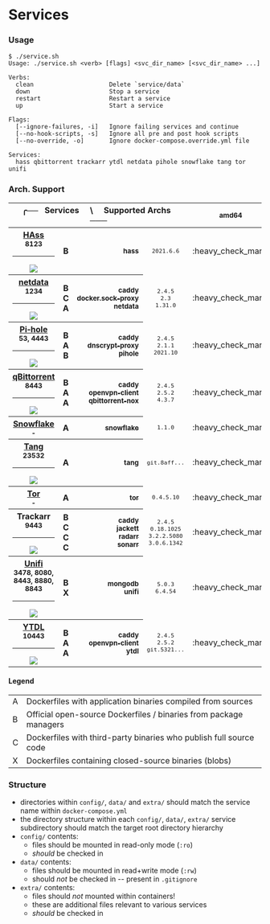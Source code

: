 # Services

### Usage

```console
$ ./service.sh 
Usage: ./service.sh <verb> [flags] <svc_dir_name> [<svc_dir_name> ...]

Verbs:
  clean                     Delete `service/data`
  down                      Stop a service
  restart                   Restart a service
  up                        Start a service

Flags:
  [--ignore-failures, -i]   Ignore failing services and continue
  [--no-hook-scripts, -s]   Ignore all pre and post hook scripts
  [--no-override, -o]       Ignore docker-compose.override.yml file

Services:
  hass qbittorrent trackarr ytdl netdata pihole snowflake tang tor unifi
```

### Arch. Support

<table>
  <thead>
    <tr>
      <th colspan='4' align='center'>╭── &nbsp; Services &nbsp; &nbsp; \ &nbsp; &nbsp; Supported Archs &nbsp; ─── </th>
      <th align='center'><sub>amd64</sub></th>
      <th align='center'><sub>386</sub></th>
      <th align='center'><sub>arm/v6</sub></th>
      <th align='center'><sub>arm/v7</sub></th>
      <th align='center'><sub>arm64</sub></th>
      <th align='center'><sub>ppc64le</sub></th>
    </tr>
  </thead>
  <tbody>
    <tr>
      <th>
        <a href='https://www.home-assistant.io/hassio/'>HAss</a>
        <br>
        <sub>8123</sub>
        <hr>
        <a href='https://github.com/padhi-homelab/services/actions?query=workflow%3A%22Docker+Compose+Test+%28HAss%29%22'><img src='https://img.shields.io/github/workflow/status/padhi-homelab/services/Docker%20Compose%20Test%20(HAss)?logo=github&logoWidth=24&style=flat-square&label=tests'></img></a>
      </th>
      <th>
        B
      </th>
      <th align='right'>
        <a href='https://hub.docker.com/r/homeassistant/home-assistant/'>
          <sub>hass</sub>
        </a>
      </th>
      <td align='center'>
        <code><sub>2021.6.6</sub></code>
      </td>
      <td align='center'>
        :heavy_check_mark:
      </td>
      <td align='center'>
        :heavy_check_mark:
      </td>
      <td align='center'>
        :heavy_check_mark:
      </td>
      <td align='center'>
        :heavy_check_mark:
      </td>
      <td align='center'>
        :heavy_check_mark:
      </td>
      <td align='center'>
        :heavy_multiplication_x:
      </td>
    </tr>
    <tr>
      <th>
        <a href='https://www.netdata.cloud'>netdata</a>
        <br>
        <sub>1234</sub>
        <hr>
        <a href='https://github.com/padhi-homelab/services/actions?query=workflow%3A%22Docker+Compose+Test+%28netdata%29%22'><img src='https://img.shields.io/github/workflow/status/padhi-homelab/services/Docker%20Compose%20Test%20(netdata)?logo=github&logoWidth=24&style=flat-square&label=tests'></img></a>
      </th>
      <th>
        B <br> C <br> A
      </th>
      <th align='right'>
        <a href='https://hub.docker.com/_/caddy'>
          <sub>caddy</sub>
        </a>
        <br>
        <a href='https://hub.docker.com/r/padhihomelab/docker.sock-proxy'>
          <sub>docker.sock&#8209;proxy</sub>
        </a>
        <br>
        <a href='https://hub.docker.com/r/padhihomelab/netdata'>
          <sub>netdata</sub>
        </a>
      </th>
      <td align='center'>
        <code><sub>2.4.5</sub></code>
        <br>
        <code><sub>2.3</sub></code>
        <br>
        <code><sub>1.31.0</sub></code>
      </td>
      <td align='center'>
        :heavy_check_mark:
      </td>
      <td align='center'>
        :heavy_multiplication_x:
        <br>
        :heavy_check_mark:
        <br>
        :heavy_check_mark:
      </td>
      <td align='center'>
        :heavy_check_mark:
      </td>
      <td align='center'>
        :heavy_check_mark:
      </td>
      <td align='center'>
        :heavy_check_mark:
      </td>
      <td align='center'>
        :heavy_check_mark:
      </td>
    </tr>
    <tr>
      <th>
        <a href='https://pi-hole.net'>Pi&#8209;hole</a>
        <br>
        <sub>53, 4443</sub>
        <hr>
        <a href='https://github.com/padhi-homelab/services/actions?query=workflow%3A%22Docker+Compose+Test+%28PiHole%29%22'><img src='https://img.shields.io/github/workflow/status/padhi-homelab/services/Docker%20Compose%20Test%20(PiHole)?logo=github&logoWidth=24&style=flat-square&label=tests'></img></a>
      </th>
      <th>
        B <br> A <br> B
      </th>
      <th align='right'>
        <a href='https://hub.docker.com/_/caddy'>
          <sub>caddy</sub>
        </a>
        <br>
        <a href='https://hub.docker.com/repository/docker/padhihomelab/dnscrypt-proxy'>
          <sub>dnscrypt&#8209;proxy</sub>
        </a>
        <br>
        <a href='https://hub.docker.com/r/pihole/pihole'>
          <sub>pihole</sub>
        </a>
      </th>
      <td align='center'>
        <code><sub>2.4.5</sub></code>
        <br>
        <code><sub>2.1.1</sub></code>
        <br>
        <code><sub>2021.10</sub></code>
      </td>
      <td align='center'>
        :heavy_check_mark:
      </td>
      <td align='center'>
        :heavy_multiplication_x:
        <br>
        :heavy_check_mark:
        <br>
        :heavy_check_mark:
      </td>
      <td align='center'>
        :heavy_check_mark:
      </td>
      <td align='center'>
        :heavy_check_mark:
      </td>
      <td align='center'>
        :heavy_check_mark:
      </td>
      <td align='center'>
        :heavy_multiplication_x:
        <br>
        :heavy_check_mark:
        <br>
        :heavy_check_mark:
      </td>
    </tr>
    <tr>
      <th>
        <a href='https://www.qbittorrent.org/'>qBittorrent</a>
        <br>
        <sub>8443</sub>
        <hr>
        <a href='https://github.com/padhi-homelab/services/actions?query=workflow%3A%22Docker+Compose+Test+%28qBittorrent%29%22'><img src='https://img.shields.io/github/workflow/status/padhi-homelab/services/Docker%20Compose%20Test%20(qBittorrent)?logo=github&logoWidth=24&style=flat-square&label=tests'></img></a>
      </th>
      <th>
        B <br> A <br> A
      </th>
      <th align='right'>
        <a href='https://hub.docker.com/_/caddy'>
          <sub>caddy</sub>
        </a>
        <br>
        <a href='https://hub.docker.com/r/padhihomelab/openvpn-client/'>
          <sub>openvpn&#8209;client</sub>
        </a>
        <br>
        <a href='https://hub.docker.com/r/padhihomelab/qbittorrent-nox/'>
          <sub>qbittorrent&#8209;nox</sub>
        </a>
      </th>
      <td align='center'>
        <code><sub>2.4.5</sub></code>
        <br>
        <code><sub>2.5.2</sub></code>
        <br>
        <code><sub>4.3.7</sub></code>
      </td>
      <td align='center'>
        :heavy_check_mark:
      </td>
      <td align='center'>
        :heavy_multiplication_x:
        <br>
        :heavy_check_mark:
        <br>
        :heavy_check_mark:
      </td>
      <td align='center'>
        :heavy_check_mark:
      </td>
      <td align='center'>
        :heavy_check_mark:
      </td>
      <td align='center'>
        :heavy_check_mark:
      </td>
      <td align='center'>
        :heavy_check_mark:
        <br>
        :heavy_check_mark:
        <br>
        :heavy_multiplication_x:
      </td>
    </tr>
    <tr>
      <th>
        <a href='https://snowflake.torproject.org'>Snowflake</a>
        <br>
        <sub>-</sub>
        <!--<hr>
        <a href='https://github.com/padhi-homelab/services/actions?query=workflow%3A%22Docker+Compose+Test+%28Snowflake%29%22'><img src='https://img.shields.io/github/workflow/status/padhi-homelab/services/Docker%20Compose%20Test%20(Snowflake)?logo=github&logoWidth=24&style=flat-square&label=tests'></img></a>-->
      </th>
      <th>
        A
      </th>
      <th align='right'>
        <a href='https://hub.docker.com/r/padhihomelab/snowflake/'>
          <sub>snowflake</sub>
        </a>
      </th>
      <td align='center'>
        <code><sub>1.1.0</sub></code>
      </td>
      <td align='center'>
        :heavy_check_mark:
      </td>
      <td align='center'>
        :heavy_check_mark:
      </td>
      <td align='center'>
        :heavy_check_mark:
      </td>
      <td align='center'>
        :heavy_check_mark:
      </td>
      <td align='center'>
        :heavy_check_mark:
      </td>
      <td align='center'>
        :heavy_multiplication_x:
      </td>
    </tr>
    <tr>
      <th>
        <a href='https://github.com/latchset/tang'>Tang</a>
        <br>
        <sub>23532</sub>
        <hr>
        <a href='https://github.com/padhi-homelab/services/actions?query=workflow%3A%22Docker+Compose+Test+%28Tang%29%22'><img src='https://img.shields.io/github/workflow/status/padhi-homelab/services/Docker%20Compose%20Test%20(Tang)?logo=github&logoWidth=24&style=flat-square&label=tests'></img></a>
      </th>
      <th>
        A
      </th>
      <th align='right'>
        <a href='https://hub.docker.com/r/padhihomelab/tang/'>
          <sub>tang</sub>
        </a>
      </th>
      <td align='center'>
        <code><sub>git.8aff...</sub></code>
      </td>
      <td align='center'>
        :heavy_check_mark:
      </td>
      <td align='center'>
        :heavy_check_mark:
      </td>
      <td align='center'>
        :heavy_check_mark:
      </td>
      <td align='center'>
        :heavy_check_mark:
      </td>
      <td align='center'>
        :heavy_check_mark:
      </td>
      <td align='center'>
        :heavy_check_mark:
      </td>
    </tr>
    <tr>
      <th>
        <a href='https://www.torproject.org'>Tor</a>
        <br>
        <sub>-</sub>
        <!--<hr>
        <a href='https://github.com/padhi-homelab/services/actions?query=workflow%3A%22Docker+Compose+Test+%28Tor%29%22'><img src='https://img.shields.io/github/workflow/status/padhi-homelab/services/Docker%20Compose%20Test%20(Tor)?logo=github&logoWidth=24&style=flat-square&label=tests'></img></a>-->
      </th>
      <th>
        A
      </th>
      <th align='right'>
        <a href='https://hub.docker.com/r/padhihomelab/tor/'>
          <sub>tor</sub>
        </a>
      </th>
      <td align='center'>
        <code><sub>0.4.5.10</sub></code>
      </td>
      <td align='center'>
        :heavy_check_mark:
      </td>
      <td align='center'>
        :heavy_check_mark:
      </td>
      <td align='center'>
        :heavy_check_mark:
      </td>
      <td align='center'>
        :heavy_check_mark:
      </td>
      <td align='center'>
        :heavy_check_mark:
      </td>
      <td align='center'>
        :heavy_check_mark:
      </td>
    </tr>
    <tr>
      <th>
        Trackarr
        <br>
        <sub>9443</sub>
        <hr>
        <a href='https://github.com/padhi-homelab/services/actions?query=workflow%3A%22Docker+Compose+Test+%28Trackarr%29%22'><img src='https://img.shields.io/github/workflow/status/padhi-homelab/services/Docker%20Compose%20Test%20(Trackarr)?logo=github&logoWidth=24&style=flat-square&label=tests'></img></a>
      </th>
      <th>
        B <br> C <br> C <br> C
      </th>
      <th align='right'>
        <a href='https://hub.docker.com/_/caddy'>
          <sub>caddy</sub>
        </a>
        <br>
        <a href='https://hub.docker.com/r/padhihomelab/jackett/'>
          <sub>jackett</sub>
        </a>
        <br>
        <a href='https://hub.docker.com/r/padhihomelab/radarr/'>
          <sub>radarr</sub>
        </a>
        <br>
        <a href='https://hub.docker.com/r/padhihomelab/sonarr/'>
          <sub>sonarr</sub>
        </a>
      </th>
      <td align='center'>
        <code><sub>2.4.5</sub></code>
        <br>
        <code><sub>0.18.1025</sub></code>
        <br>
        <code><sub>3.2.2.5080</sub></code>
        <br>
        <code><sub>3.0.6.1342</sub></code>
      </td>
      <td align='center'>
        :heavy_check_mark:
      </td>
      <td align='center'>
        :heavy_multiplication_x:
        <br>
        :heavy_check_mark:
        <br>
        :heavy_multiplication_x:
        <br>
        :heavy_check_mark:
      </td>
      <td align='center'>
        :heavy_check_mark:
        <br>
        :heavy_check_mark:
        <br>
        :heavy_multiplication_x:
        <br>
        :heavy_check_mark:
      </td>
      <td align='center'>
        :heavy_check_mark:
        <br>
        :heavy_check_mark:
        <br>
        :heavy_multiplication_x:
        <br>
        :heavy_check_mark:
      </td>
      <td align='center'>
        :heavy_check_mark:
      </td>
      <td align='center'>
        :heavy_check_mark:
        <br>
        :heavy_check_mark:
        <br>
        :heavy_multiplication_x:
        <br>
        :heavy_check_mark:
      </td>
    </tr>
    <tr>
      <th>
        <a href='https://unifi-network.ui.com'>Unifi</a>
        <br>
        <sub>3478, 8080, 8443, 8880, 8843</sub>
        <hr>
        <a href='https://github.com/padhi-homelab/services/actions?query=workflow%3A%22Docker+Compose+Test+%28Unifi%29%22'><img src='https://img.shields.io/github/workflow/status/padhi-homelab/services/Docker%20Compose%20Test%20(Unifi)?logo=github&logoWidth=24&style=flat-square&label=tests'></img></a>
      </th>
      <th>
        B <br> X
      </th>
      <th align='right'>
        <a href='https://hub.docker.com/_/mongo'>
          <sub>mongodb</sub>
        </a>
        <br>
        <a href='https://hub.docker.com/r/padhihomelab/unifi'>
          <sub>unifi</sub>
        </a>
      </th>
      <td align='center'>
        <code><sub>5.0.3</sub></code>
        <br>
        <code><sub>6.4.54</sub></code>
      </td>
      <td align='center'>
        :heavy_check_mark:
      </td>
      <td align='center'>
        :heavy_multiplication_x:
        <br>
        :heavy_check_mark:
      </td>
      <td align='center'>
        :heavy_multiplication_x:
        <br>
        :heavy_multiplication_x:
      </td>
      <td align='center'>
        :heavy_multiplication_x:
        <br>
        :heavy_multiplication_x:
      </td>
      <td align='center'>
        :heavy_check_mark:
      </td>
      <td align='center'>
        :heavy_multiplication_x:
        <br>
        :heavy_multiplication_x:
      </td>
    </tr>
    <tr>
      <th>
        <a href='https://github.com/Tzahi12345/YoutubeDL-Material'>YTDL</a>
        <br>
        <sub>10443</sub>
        <hr>
        <a href='https://github.com/padhi-homelab/services/actions?query=workflow%3A%22Docker+Compose+Test+%28ytdl%29%22'><img src='https://img.shields.io/github/workflow/status/padhi-homelab/services/Docker%20Compose%20Test%20(ytdl)?logo=github&logoWidth=24&style=flat-square&label=tests'></img></a>
      </th>
      <th>
        B <br> A <br> A
      </th>
      <th align='right'>
        <a href='https://hub.docker.com/_/caddy'>
          <sub>caddy</sub>
        </a>
        <br>
        <a href='https://hub.docker.com/r/padhihomelab/openvpn-client'>
          <sub>openvpn&#8209;client</sub>
        </a>
        <br>
        <a href='https://hub.docker.com/r/padhihomelab/ytdl'>
          <sub>ytdl</sub>
        </a>
      </th>
      <td align='center'>
        <code><sub>2.4.5</sub></code>
        <br>
        <code><sub>2.5.2</sub></code>
        <br>
        <code><sub>git.5321...</sub></code>
      </td>
      <td align='center'>
        :heavy_check_mark:
      </td>
      <td align='center'>
        :heavy_multiplication_x:
        <br>
        :heavy_check_mark:
        <br>
        :heavy_check_mark:
      </td>
      <td align='center'>
        :heavy_check_mark:
      </td>
      <td align='center'>
        :heavy_check_mark:
      </td>
      <td align='center'>
        :heavy_check_mark:
      </td>
      <td align='center'>
        :heavy_check_mark:
      </td>
    </tr>
  </tbody>
</table>

#### Legend

<table>
  <tbody>
    <tr>
      <td>A</td>
      <td>Dockerfiles with application binaries compiled from sources</td>
    </tr>
    <tr>
      <td>B</td>
      <td>Official open-source Dockerfiles / binaries from package managers</td>
    </tr>
    <tr>
      <td>C</td>
      <td>Dockerfiles with third-party binaries who publish full source code</td>
    </tr>
    <tr>
      <td>X</td>
      <td>Dockerfiles containing closed-source binaries (blobs)</td>
    </tr>
  </tbody>
</table>

### Structure

- directories within `config/`, `data/` and `extra/` should match the service name within `docker-compose.yml`
- the directory structure within each `config/`, `data/`, `extra/` service subdirectory should match the target root directory hierarchy
- `config/` contents:
  - files should be mounted in read-only mode (`:ro`)
  - _should_ be checked in
- `data/` contents:
  - files should be mounted in read+write mode (`:rw`)
  - should _not_ be checked in -- present in `.gitignore`
- `extra/` contents:
  - files should _not_ mounted within containers!
  - these are additional files relevant to various services
  - _should_ be checked in
